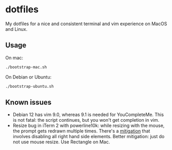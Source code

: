 dotfiles
========

My dotfiles for a nice and consistent terminal and vim experience on MacOS and Linux.

## Usage

On mac:

```sh
./bootstrap-mac.sh
```

On Debian or Ubuntu:

```sh
./bootstrap-ubuntu.sh
```


## Known issues

- Debian 12 has vim 9.0, whereas 9.1 is needed for YouCompleteMe.
  This is not fatal: the script continues, but you won't get completion in vim.
- Resize bug in iTerm 2 with powerline10k: while resizing with the mouse, the prompt gets redrawn multiple times.
  There's a [mitigation](https://github.com/romkatv/powerlevel10k#horrific-mess-when-resizing-terminal-window) that involves disabling all right hand side elements.
  Better mitigation: just do not use mouse resize.
  Use Rectangle on Mac.
